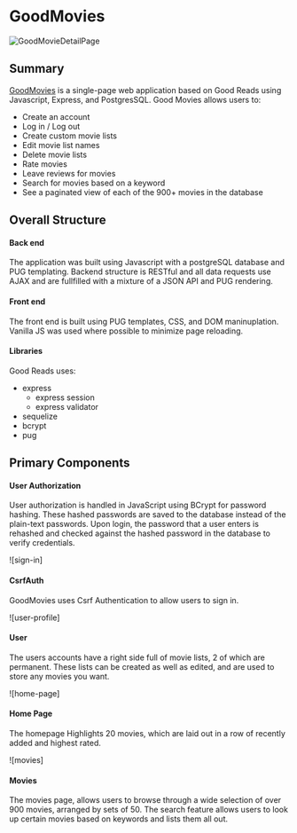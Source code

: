 # GoodMovies

![GoodMovieDetailPage](https://user-images.githubusercontent.com/74742629/114240701-efd64900-9955-11eb-8caa-d01c9d3706be.png)


## Summary

[GoodMovies](https://good-movies-js.herokuapp.com/) is a single-page web application based on Good Reads using Javascript, Express, and PostgresSQL. Good Movies allows users to:

* Create an account
* Log in / Log out
* Create custom movie lists
* Edit movie list names
* Delete movie lists
* Rate movies
* Leave reviews for movies
* Search for movies based on a keyword
* See a paginated view of each of the 900+ movies in the database

## Overall Structure

#### Back end
The application was built using Javascript with a postgreSQL database and PUG templating. Backend structure is RESTful and all data requests use AJAX and are fullfilled with a mixture of a JSON API and PUG rendering.

#### Front end 
The front end is built using PUG templates, CSS, and DOM maninuplation. Vanilla JS was used where possible to minimize page reloading.


#### Libraries

Good Reads uses:
- express
  - express session
  - express validator
- sequelize
- bcrypt
- pug

## Primary Components

#### User Authorization
User authorization is handled in JavaScript using BCrypt for password hashing. These hashed passwords are saved to the database instead of the plain-text passwords. Upon login, the password that a user enters is rehashed and checked against the hashed password in the database to verify credentials.

![sign-in]

#### CsrfAuth
GoodMovies uses Csrf Authentication to allow users to sign in. 

![user-profile]

#### User 
The users accounts have a right side full of movie lists, 2 of which are permanent. These lists can be created as well as edited, and are used to store any movies you want. 

![home-page]

#### Home Page
The homepage Highlights 20 movies, which are laid out in a row of recently added and highest rated.

![movies] 

#### Movies
The movies page, allows users to browse through a wide selection of over 900 movies, arranged by sets of 50.
The search feature allows users to look up certain movies based on keywords and lists them all out.



